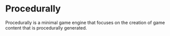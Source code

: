 # Procedurally

Procedurally is a minimal game engine that focuses on the creation of game content that is procedurally generated.
